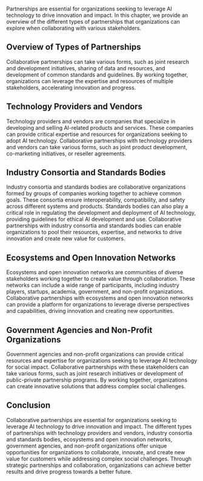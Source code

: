 
Partnerships are essential for organizations seeking to leverage AI technology to drive innovation and impact. In this chapter, we provide an overview of the different types of partnerships that organizations can explore when collaborating with various stakeholders.

Overview of Types of Partnerships
---------------------------------

Collaborative partnerships can take various forms, such as joint research and development initiatives, sharing of data and resources, and development of common standards and guidelines. By working together, organizations can leverage the expertise and resources of multiple stakeholders, accelerating innovation and progress.

Technology Providers and Vendors
--------------------------------

Technology providers and vendors are companies that specialize in developing and selling AI-related products and services. These companies can provide critical expertise and resources for organizations seeking to adopt AI technology. Collaborative partnerships with technology providers and vendors can take various forms, such as joint product development, co-marketing initiatives, or reseller agreements.

Industry Consortia and Standards Bodies
---------------------------------------

Industry consortia and standards bodies are collaborative organizations formed by groups of companies working together to achieve common goals. These consortia ensure interoperability, compatibility, and safety across different systems and products. Standards bodies can also play a critical role in regulating the development and deployment of AI technology, providing guidelines for ethical AI development and use. Collaborative partnerships with industry consortia and standards bodies can enable organizations to pool their resources, expertise, and networks to drive innovation and create new value for customers.

Ecosystems and Open Innovation Networks
---------------------------------------

Ecosystems and open innovation networks are communities of diverse stakeholders working together to create value through collaboration. These networks can include a wide range of participants, including industry players, startups, academia, government, and non-profit organizations. Collaborative partnerships with ecosystems and open innovation networks can provide a platform for organizations to leverage diverse perspectives and capabilities, driving innovation and creating new opportunities.

Government Agencies and Non-Profit Organizations
------------------------------------------------

Government agencies and non-profit organizations can provide critical resources and expertise for organizations seeking to leverage AI technology for social impact. Collaborative partnerships with these stakeholders can take various forms, such as joint research initiatives or development of public-private partnership programs. By working together, organizations can create innovative solutions that address complex social challenges.

Conclusion
----------

Collaborative partnerships are essential for organizations seeking to leverage AI technology to drive innovation and impact. The different types of partnerships with technology providers and vendors, industry consortia and standards bodies, ecosystems and open innovation networks, government agencies, and non-profit organizations offer unique opportunities for organizations to collaborate, innovate, and create new value for customers while addressing complex social challenges. Through strategic partnerships and collaboration, organizations can achieve better results and drive progress towards a better future.
